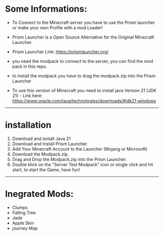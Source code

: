 # Some Informations:

+ To Coonect to the Minecraft server you have to use the Prism launcher or make your own Profile with a mod Loader!

+ Prism Launcher is a Open Source Alternative for the Original Minacraft Launcher.

+ Prism Launcher Link: https://prismlauncher.org/

+ you need the modpack to connect to the server, you can find the mod pack in this repo.

+ to install the modpack you have to drag the modpack.zip into the Prism Launcher

+ To use this version of Minecraft you need to install java Version 21 (JDK 21) - Link here: https://www.oracle.com/java/technologies/downloads/#jdk21-windows

___ 
# installation 
1. Download and isntall Java 21
2. Download and Install Prism Launcher
3. Add Your Minecraft Account to the Launcher (Mojang or Microsoft)
4. Download the Modpack.zip.
5. Drag and Drop the Modpack.zip into the Prism Launcher.
6. Double klick on the "Server Test Modpack" icon or single click and hit start, to start the Game, have fun!

___

# Inegrated Mods:
+ Clumps
+ Falling Tree
+ Jade
+ Apple Skin
+ journey Map
